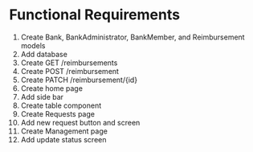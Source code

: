 # Functional Requirements
1. Create Bank, BankAdministrator, BankMember, and Reimbursement models
2. Add database
3. Create GET /reimbursements
4. Create POST /reimbursement
5. Create PATCH /reimbursement/{id}
6. Create home page
7. Add side bar
8. Create table component
9. Create Requests page
10. Add new request button and screen
11. Create Management page
12. Add update status screen
